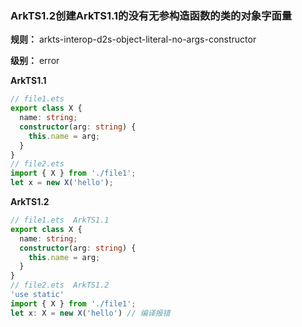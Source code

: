 ### ArkTS1.2创建ArkTS1.1的没有无参构造函数的类的对象字面量

**规则：** arkts-interop-d2s-object-literal-no-args-constructor

**级别：** error

**ArkTS1.1**
```typescript
// file1.ets
export class X {
  name: string;
  constructor(arg: string) {
    this.name = arg;
  }
}
// file2.ets
import { X } from './file1';
let x = new X('hello');
```

**ArkTS1.2**
```typescript
// file1.ets  ArkTS1.1
export class X {
  name: string;
  constructor(arg: string) {
    this.name = arg;
  }
}
// file2.ets  ArkTS1.2
'use static'
import { X } from './file1';
let x: X = new X('hello') // 编译报错
```
